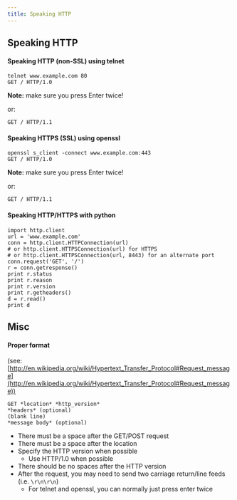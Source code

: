 ```yaml
---
title: Speaking HTTP
---
```


## Speaking HTTP

#### Speaking HTTP (non-SSL) using telnet

```
telnet www.example.com 80
GET / HTTP/1.0
```

**Note:** make sure you press Enter twice!

or:

```
GET / HTTP/1.1
```

#### Speaking HTTPS (SSL) using openssl

```
openssl s_client -connect www.example.com:443
GET / HTTP/1.0
```

**Note:** make sure you press Enter twice!

or:

```
GET / HTTP/1.1
```

#### Speaking HTTP/HTTPS with python

```
import http.client
url = 'www.example.com'
conn = http.client.HTTPConnection(url)
# or http.client.HTTPSConnection(url) for HTTPS
# or http.client.HTTPSConnection(url, 8443) for an alternate port
conn.request('GET', '/')
r = conn.getresponse()
print r.status
print r.reason
print r.version
print r.getheaders()
d = r.read()
print d
```

## Misc

#### Proper format

(see: [http://en.wikipedia.org/wiki/Hypertext_Transfer_Protocol#Request_message](http://en.wikipedia.org/wiki/Hypertext_Transfer_Protocol#Request_message))

```
GET *location* *http_version*
*headers* (optional)
(blank line)
*message body* (optional)
```

- There must be a space after the GET/POST request
- There must be a space after the location
- Specify the HTTP version when possible
  - Use HTTP/1.0 when possible
- There should be no spaces after the HTTP version
- After the request, you may need to send two carriage return/line feeds (i.e. `\r\n\r\n`)
  - For telnet and openssl, you can normally just press enter twice
